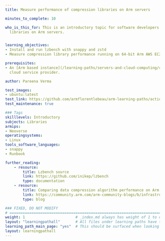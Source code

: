 ```yaml
---
title: Measure performance of compression libraries on Arm servers

minutes_to_complete: 10

who_is_this_for: This is an introductory topic for software developers using compression
  libraries on Arm servers.


learning_objectives:
- Install and run lzbench with snappy and zstd
- Measure compression library performance running on 64-bit Arm AWS EC2 instance

prerequisites:
- An [Arm based instance](/learning-paths/servers-and-cloud-computing/csp/) from an appropriate
  cloud service provider.

author: Pareena Verma

test_images:
- ubuntu:latest
test_link: https://github.com/armflorentlebeau/arm-learning-paths/actions/runs/4312122327
test_maintenance: true

### Tags
skilllevels: Introductory
subjects: Libraries
armips:
- Neoverse
operatingsystems:
- Linux
tools_software_languages:
- snappy
- Runbook

further_reading:
    - resource:
        title: Lzbench source
        link: https://github.com/inikep/lzbench
        type: documentation
    - resource:
        title: Comparing data compression algorithm performance on Arm servers
        link: https://community.arm.com/arm-community-blogs/b/infrastructure-solutions-blog/posts/comparing-data-compression-algorithm-performance-on-aws-graviton2-342166113
        type: blog

### FIXED, DO NOT MODIFY
# ================================================================================
weight: 1                       # _index.md always has weight of 1 to order correctly
layout: "learningpathall"       # All files under learning paths have this same wrapper
learning_path_main_page: "yes"  # This should be surfaced when looking for related content. Only set for _index.md of learning path content.
layout: learningpathall
---
```

